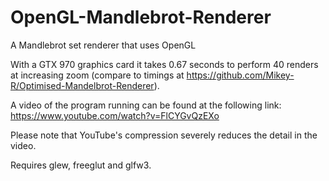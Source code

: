 # OpenGL-Mandlebrot-Renderer
A Mandlebrot set renderer that uses OpenGL

With a GTX 970 graphics card it takes 0.67 seconds to perform 40 renders at increasing zoom (compare to timings at https://github.com/Mikey-R/Optimised-Mandelbrot-Renderer).

A video of the program running can be found at the following link: https://www.youtube.com/watch?v=FlCYGvQzEXo

Please note that YouTube's compression severely reduces the detail in the video.

Requires glew, freeglut and glfw3.



